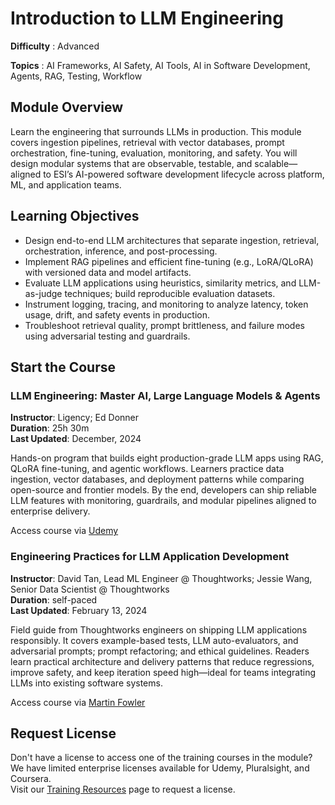 # Introduction to LLM Engineering

**Difficulty** :  Advanced

**Topics** :  AI Frameworks, AI Safety, AI Tools, AI in Software Development, Agents, RAG, Testing, Workflow

## Module Overview
Learn the engineering that surrounds LLMs in production. This module covers ingestion pipelines, retrieval with vector databases, prompt orchestration, fine-tuning, evaluation, monitoring, and safety. You will design modular systems that are observable, testable, and scalable—aligned to ESI’s AI-powered software development lifecycle across platform, ML, and application teams.

## Learning Objectives
- Design end-to-end LLM architectures that separate ingestion, retrieval, orchestration, inference, and post-processing.
- Implement RAG pipelines and efficient fine-tuning (e.g., LoRA/QLoRA) with versioned data and model artifacts.
- Evaluate LLM applications using heuristics, similarity metrics, and LLM-as-judge techniques; build reproducible evaluation datasets.
- Instrument logging, tracing, and monitoring to analyze latency, token usage, drift, and safety events in production.
- Troubleshoot retrieval quality, prompt brittleness, and failure modes using adversarial testing and guardrails.

## Start the Course
### LLM Engineering: Master AI, Large Language Models & Agents
**Instructor**: Ligency; Ed Donner  
**Duration**: 25h 30m  
**Last Updated**: December, 2024

Hands-on program that builds eight production-grade LLM apps using RAG, QLoRA fine-tuning, and agentic workflows. Learners practice data ingestion, vector databases, and deployment patterns while comparing open-source and frontier models. By the end, developers can ship reliable LLM features with monitoring, guardrails, and modular pipelines aligned to enterprise delivery.

Access course via [Udemy](https://www.udemy.com/course/llm-engineering-master-ai-and-large-language-models/?utm_source=chatgpt.com&couponCode=PMNVD1525)  

### Engineering Practices for LLM Application Development
**Instructor**: David Tan, Lead ML Engineer @ Thoughtworks; Jessie Wang, Senior Data Scientist @ Thoughtworks    
**Duration**: self-paced  
**Last Updated**: February 13, 2024

Field guide from Thoughtworks engineers on shipping LLM applications responsibly. It covers example-based tests, LLM auto-evaluators, and adversarial prompts; prompt refactoring; and ethical guidelines. Readers learn practical architecture and delivery patterns that reduce regressions, improve safety, and keep iteration speed high—ideal for teams integrating LLMs into existing software systems.

Access course via [Martin Fowler](https://martinfowler.com/articles/engineering-practices-llm.html)

## Request License

Don't have a license to access one of the training courses in the module?  
We have limited enterprise licenses available for Udemy, Pluralsight, and Coursera.  
Visit our [Training Resources](/training-resources) page to request a license.
